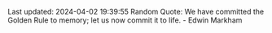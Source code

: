 Last updated: 2024-04-02 19:39:55
Random Quote: We have committed the Golden Rule to memory; let us now commit it to life. - Edwin Markham
